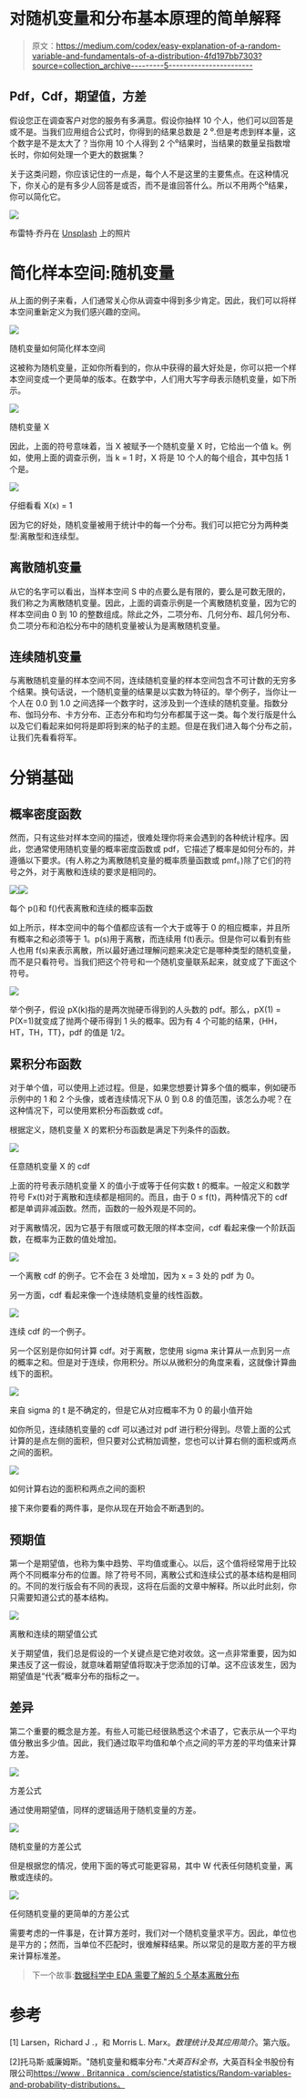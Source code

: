 # 对随机变量和分布基本原理的简单解释

> 原文：<https://medium.com/codex/easy-explanation-of-a-random-variable-and-fundamentals-of-a-distribution-4fd197bb7303?source=collection_archive---------5----------------------->

## Pdf，Cdf，期望值，方差

假设您正在调查客户对您的服务有多满意。假设你抽样 10 个人，他们可以回答是或不是。当我们应用组合公式时，你得到的结果总数是 2 ⁰.但是考虑到样本量，这个数字是不是太大了？当你用 10 个人得到 2 个⁰结果时，当结果的数量呈指数增长时，你如何处理一个更大的数据集？

关于这类问题，你应该记住的一点是，每个人不是这里的主要焦点。在这种情况下，你关心的是有多少人回答是或否，而不是谁回答什么。所以不用两个⁰结果，你可以简化它。

![](img/5f2084e530d64d7efd18ce62d054726b.png)

布雷特·乔丹在 [Unsplash](https://unsplash.com?utm_source=medium&utm_medium=referral) 上的照片

# 简化样本空间:随机变量

从上面的例子来看，人们通常关心你从调查中得到多少肯定。因此，我们可以将样本空间重新定义为我们感兴趣的空间。

![](img/fd7be7012babd47e4ee916be2a97c098.png)

随机变量如何简化样本空间

这被称为随机变量，正如你所看到的，你从中获得的最大好处是，你可以把一个样本空间变成一个更简单的版本。在数学中，人们用大写字母表示随机变量，如下所示。

![](img/14beb40587aa0b48e62a1336dc9e130a.png)

随机变量 X

因此，上面的符号意味着，当 X 被赋予一个随机变量 X 时，它给出一个值 k。例如，使用上面的调查示例，当 k = 1 时，X 将是 10 个人的每个组合，其中包括 1 个是。

![](img/a3b7437a9d0222b737db47e8f3b73db8.png)

仔细看看 X(x) = 1

因为它的好处，随机变量被用于统计中的每一个分布。我们可以把它分为两种类型:离散型和连续型。

## 离散随机变量

从它的名字可以看出，当样本空间 S 中的点要么是有限的，要么是可数无限的，我们称之为离散随机变量。因此，上面的调查示例是一个离散随机变量，因为它的样本空间由 0 到 10 的整数组成。除此之外，二项分布、几何分布、超几何分布、负二项分布和泊松分布中的随机变量被认为是离散随机变量。

## 连续随机变量

与离散随机变量的样本空间不同，连续随机变量的样本空间包含不可计数的无穷多个结果。换句话说，一个随机变量的结果是以实数为特征的。举个例子，当你让一个人在 0.0 到 1.0 之间选择一个数字时，这涉及到一个连续的随机变量。指数分布、伽玛分布、卡方分布、正态分布和均匀分布都属于这一类。每个发行版是什么以及它们看起来如何将是即将到来的帖子的主题。但是在我们进入每个分布之前，让我们先看看将军。

# 分销基础

## 概率密度函数

然而，只有这些对样本空间的描述，很难处理你将来会遇到的各种统计程序。因此，您通常使用随机变量的概率密度函数或 pdf，它描述了概率是如何分布的，并遵循以下要求。(有人称之为离散随机变量的概率质量函数或 pmf。)除了它们的符号之外，对于离散和连续的要求是相同的。

![](img/79bd6f130a0503ed752590f08f678a6b.png)![](img/df43ca81275cdf08259e20fcff3855d7.png)

每个 p()和 f()代表离散和连续的概率函数

如上所示，样本空间中的每个值都应该有一个大于或等于 0 的相应概率，并且所有概率之和必须等于 1。p(s)用于离散，而连续用 f(t)表示。但是你可以看到有些人也用 f(s)来表示离散，所以最好通过理解问题来决定它是哪种类型的随机变量，而不是只看符号。当我们把这个符号和一个随机变量联系起来，就变成了下面这个符号。

![](img/3ed5d9a5aafd9d79ef615f71b5a5ab3a.png)

举个例子，假设 pX(k)指的是两次抛硬币得到的人头数的 pdf。那么，pX(1) = P(X=1)就变成了抛两个硬币得到 1 头的概率。因为有 4 个可能的结果，{HH，HT，TH，TT}，pdf 的值是 1/2。

## 累积分布函数

对于单个值，可以使用上述过程。但是，如果您想要计算多个值的概率，例如硬币示例中的 1 和 2 个头像，或者连续情况下从 0 到 0.8 的值范围，该怎么办呢？在这种情况下，可以使用累积分布函数或 cdf。

根据定义，随机变量 X 的累积分布函数是满足下列条件的函数。

![](img/d1c11862a53f0bbca592165700525825.png)

任意随机变量 X 的 cdf

上面的符号表示随机变量 X 的值小于或等于任何实数 t 的概率。一般定义和数学符号 Fx(t)对于离散和连续都是相同的。而且，由于 0 ≤ f(t)，两种情况下的 cdf 都是单调非减函数。然而，函数的一般外观是不同的。

对于离散情况，因为它基于有限或可数无限的样本空间，cdf 看起来像一个阶跃函数，在概率为正数的值处增加。

![](img/a53ef040cd151672c719c43895d014e3.png)

一个离散 cdf 的例子。它不会在 3 处增加，因为 x = 3 处的 pdf 为 0。

另一方面，cdf 看起来像一个连续随机变量的线性函数。

![](img/db05e833dd05ded0e86ac8ba40b70eda.png)

连续 cdf 的一个例子。

另一个区别是你如何计算 cdf。对于离散，您使用 sigma 来计算从一点到另一点的概率之和。但是对于连续，你用积分。所以从微积分的角度来看，这就像计算曲线下的面积。

![](img/1e76e45d78be768762f65aef6286fc95.png)

来自 sigma 的 t 是不确定的，但是它从对应概率不为 0 的最小值开始

如你所见，连续随机变量的 cdf 可以通过对 pdf 进行积分得到。尽管上面的公式计算的是点左侧的面积，但只要对公式稍加调整，您也可以计算右侧的面积或两点之间的面积。

![](img/d62884c9e071929e0d15c61286f62b52.png)

如何计算右边的面积和两点之间的面积

接下来你要看的两件事，是你从现在开始会不断遇到的。

## 预期值

第一个是期望值，也称为集中趋势、平均值或重心。以后，这个值将经常用于比较两个不同概率分布的位置。除了符号不同，离散公式和连续公式的基本结构是相同的。不同的发行版会有不同的表现，这将在后面的文章中解释。所以此时此刻，你只需要知道公式的基本结构。

![](img/eb7e7f3f4d6e4de16937dc0a14ca0c57.png)

离散和连续的期望值公式

关于期望值，我们总是假设的一个关键点是它绝对收敛。这一点非常重要，因为如果违反了这一假设，就意味着期望值将取决于您添加的订单。这不应该发生，因为期望值是“代表”概率分布的指标之一。

## 差异

第二个重要的概念是方差。有些人可能已经很熟悉这个术语了，它表示从一个平均值分散出多少值。因此，我们通过取平均值和单个点之间的平方差的平均值来计算方差。

![](img/dc0909ea348ff4af2248b8b3328e31e1.png)

方差公式

通过使用期望值，同样的逻辑适用于随机变量的方差。

![](img/9ff969bdcff1c347a9cbdb708ed64532.png)

随机变量的方差公式

但是根据您的情况，使用下面的等式可能更容易，其中 W 代表任何随机变量，离散或连续的。

![](img/1bec36832bd8f15145dc5f2a16482a6f.png)

任何随机变量的更简单的方差公式

需要考虑的一件事是，在计算方差时，我们对一个随机变量求平方。因此，单位也是平方的；然而，当单位不匹配时，很难解释结果。所以常见的是取方差的平方根来计算标准差。

> 下一个故事:[数据科学中 EDA 需要了解的 5 个基本离散分布](https://bbeat2782.medium.com/5-basic-discrete-distributions-you-need-to-know-for-eda-in-data-science-83f3921cd1ee)

# 参考

[1] Larsen，Richard J .，和 Morris L. Marx。*数理统计及其应用简介*。第六版。

[2]托马斯·威廉姆斯。"随机变量和概率分布."*大英百科全书*，大英百科全书股份有限公司[https://www . Britannica . com/science/statistics/Random-variables-and-probability-distributions。](https://www.britannica.com/science/statistics/Random-variables-and-probability-distributions.)